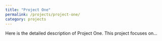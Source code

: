 ```yaml
---
title: "Project One"
permalink: /projects/project-one/
category: projects
---
```


Here is the detailed description of Project One. This project focuses on...
